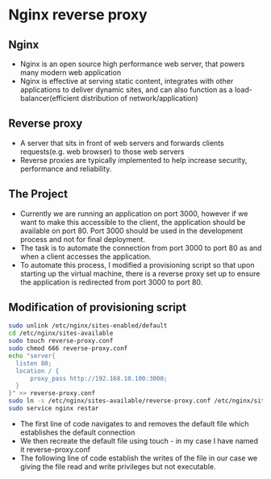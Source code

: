 # Nginx reverse proxy

## Nginx
- Nginx is an open source high performance web server, that powers many modern web application
- Nginx is effective at serving static content, integrates with other applications to deliver dynamic sites, and can also function as a load-balancer(efficient distribution of network/application)

## Reverse proxy
- A server that sits in front of web servers and forwards clients requests(e.g. web browser) to those web servers
- Reverse proxies are typically implemented to help increase security, performance and reliability.

## The Project
- Currently we are running an application on port 3000, however if we want to make this accessible to the client, the application should be available on port 80. Port 3000 should be used in the development process and not for final deployment.
- The task is to automate the connection from port 3000 to port 80 as and when a client accesses the application.
- To automate this process, I modified a provisioning script so that upon starting up the virtual machine, there is a reverse proxy set up to ensure the application is redirected from port 3000 to port 80.

## Modification of provisioning script
```bash
sudo unlink /etc/nginx/sites-enabled/default
cd /etc/nginx/sites-available
sudo touch reverse-proxy.conf
sudo chmod 666 reverse-proxy.conf
echo "server{
  listen 80;
  location / {
      proxy_pass http://192.168.10.100:3000;
  }
}" >> reverse-proxy.conf
sudo ln -s /etc/nginx/sites-available/reverse-proxy.conf /etc/nginx/sites-enabled/reverse-proxy.conf
sudo service nginx restar
```
- The first line of code navigates to and removes the default file which establishes the default connection
- We then recreate the default file using touch - in my case I have named it reverse-proxy.conf
- The following line of code establish the writes of the file in our case we giving the file read and write privileges but not executable.
